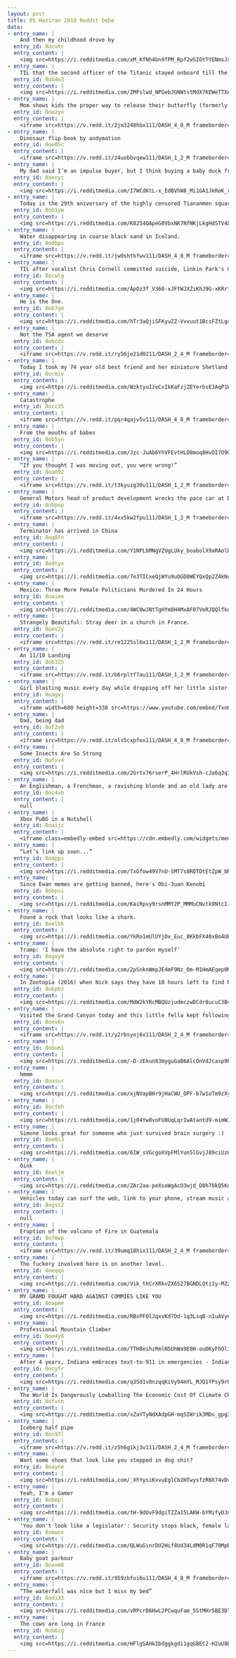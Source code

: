 ```yaml
---
layout: post
title: 05 Haziran 2018 Reddit Debe
data:
- entry_name: |
    And then my childhood drove by
  entry_id: 8ocutc
  entry_content: |
    <img src=https://i.redditmedia.com/xM_KfNh4bn9fPM_Rpf2wSIOtTYENmsJxvgA7su80Sbw.jpg?s=5a9623f9537e7e9b8b9a295d6ee1a253 frameborder=0>
- entry_name: |
    TIL that the second officer of the Titanic stayed onboard till the end and was trapped underwater until a boiler explosion set him free. Later, he volunteered in WW2 and helped evacuate over 120 men from Dunkirk
  entry_id: 8ob4e3
  entry_content: |
    <img src=https://i.redditmedia.com/ZMFslwd_NPGebJGNWtstMdX7KEWeTTXeuXnoZW_wfMo.jpg?s=00abc064c47701fdf84c104e968755c7 frameborder=0>
- entry_name: |
    Mom shows kids the proper way to release their butterfly (formerly their caterpillar)
  entry_id: 8oezyo
  entry_content: |
    <iframe src=https://v.redd.it/2jm3248hbx111/DASH_4_8_M frameborder=0></iframe>
- entry_name: |
    Dinosaur flip-book by andymation
  entry_id: 8oe05c
  entry_content: |
    <iframe src=https://v.redd.it/z4uobbvqew111/DASH_1_2_M frameborder=0></iframe>
- entry_name: |
    My dad said I’m an impulse buyer, but I think buying a baby duck from a tractor store that thinks I’m it’s mom was a great idea.
  entry_id: 8oeryt
  entry_content: |
    <img src=https://i.redditmedia.com/I7WCdKtL-x_EdBVhW8_Mi1GA1JkRoK_rUznevc4G46Y.jpg?s=54a513a8523ab5590550487dfc0473bf frameborder=0>
- entry_name: |
    Today is the 29th aniversary of the highly censored Tiananmen square massacre. Never forget.
  entry_id: 8ob1yw
  entry_content: |
    <img src=https://i.redditmedia.com/K8254QApeG0VbxNK7NfNKjLkgHdSTV4LjvenB20k8FI.jpg?s=818fe40aca0a79d6f9fd959afaeab880 frameborder=0>
- entry_name: |
    Water disappearing in coarse black sand in Iceland.
  entry_id: 8odbpx
  entry_content: |
    <iframe src=https://v.redd.it/jw0shtkfwv111/DASH_4_8_M frameborder=0></iframe>
- entry_name: |
    TIL after vocalist Chris Cornell committed suicide, Linkin Park's Chester Bennington performed Hallelujah at his funeral. 2 months later, following Bennington's death, Cornell's twelve-year-old daughter (who was also Bennington's goddaughter) performed Hallelujah as a tribute to the both of them
  entry_id: 8ocwlg
  entry_content: |
    <img src=https://i.redditmedia.com/ApOz3f_V360-xJFtWJXZiKhJ9G-xKRrfkBIUvihDmS4.jpg?s=3205f5b2f1d2ea3f059ccff67c0f051d frameborder=0>
- entry_name: |
    He is the One.
  entry_id: 8ob7gm
  entry_content: |
    <img src=https://i.redditmedia.com/hTr3aQjiSFKyuZZ-Vvvuut1BcsFZtLgahkqB_Z3MSWs.jpg?s=f2c04f2c01991cebc710ad5d0aa504ae frameborder=0>
- entry_name: |
    Not the TSA agent we deserve
  entry_id: 8obcdx
  entry_content: |
    <iframe src=https://v.redd.it/ry56je21d0211/DASH_2_4_M frameborder=0></iframe>
- entry_name: |
    Today I took my 74 year old best friend and her miniature Shetland pony to their first show and they got first place!
  entry_id: 8ocmiv
  entry_content: |
    <img src=https://i.redditmedia.com/WzktyuIzeCxIkKaFzjZEYerbsE3AqP1WpocyrDAc9Bw.jpg?s=37bdd904c8eaee6dbbab1ecbcd98fc91 frameborder=0>
- entry_name: |
    Catastrophe
  entry_id: 8occ35
  entry_content: |
    <iframe src=https://v.redd.it/pqr4qajv5v111/DASH_4_8_M frameborder=0></iframe>
- entry_name: |
    From the mouths of babes
  entry_id: 8ob5yn
  entry_content: |
    <img src=https://i.redditmedia.com/Jzc-JuAb6YhVFEvtHLO8moq8HvOI7O9GYeOoqP-d2Fs.jpg?s=29a736fa99e77ef129ad226cc98d0487 frameborder=0>
- entry_name: |
    “If you thought I was moving out, you were wrong!”
  entry_id: 8oao92
  entry_content: |
    <iframe src=https://v.redd.it/t3kyuzg30u111/DASH_1_2_M frameborder=0></iframe>
- entry_name: |
    General Motors head of product development wrecks the pace car at Detroit Grand Prix
  entry_id: 8obpop
  entry_content: |
    <iframe src=https://v.redd.it/4xx5kw2fpu111/DASH_1_2_M frameborder=0></iframe>
- entry_name: |
    Terminator has arrived in China
  entry_id: 8og8fn
  entry_content: |
    <img src=https://i.redditmedia.com/Y1NPLbMNgVZUgLUky_boabolX9aRAolbTZI0S21jab4.jpg?s=54d47505623e9e8f21bc5a63e9c149de frameborder=0>
- entry_name: |
  entry_id: 8odtyx
  entry_content: |
    <img src=https://i.redditmedia.com/7e3TICxeQjWYu9uOGD0WEYQxQp2Z4kNcXNwXfC8iFHc.png?s=8ee8ac403fc56931b5fb4148ed6ce2ce frameborder=0>
- entry_name: |
    Mexico: Three More Female Politicians Murdered In 24 Hours
  entry_id: 8oaiee
  entry_content: |
    <img src=https://i.redditmedia.com/4WC0wJNtTgHYm8H4MxAF07VeRJQQlfkoLgFoodNxLgA.jpg?s=442b1fd94364807b447be3cdeb436e59 frameborder=0>
- entry_name: |
    Strangely Beautiful: Stray deer in a church in France.
  entry_id: 8oev2y
  entry_content: |
    <iframe src=https://v.redd.it/re1225sl6x111/DASH_1_2_M frameborder=0></iframe>
- entry_name: |
    An 11/10 Landing
  entry_id: 8ob325
  entry_content: |
    <iframe src=https://v.redd.it/b6rpltf7au111/DASH_1_2_M frameborder=0></iframe>
- entry_name: |
    Girl blasting music every day while dropping off her little sister
  entry_id: 8oagvj
  entry_content: |
    <iframe width=600 height=338 src=https://www.youtube.com/embed/TxnKEhYV9EI?feature=oembed&enablejsapi=1 frameborder=0 allow=autoplay; encrypted-media allowfullscreen></iframe>
- entry_name: |
    Dad, being dad
  entry_id: 8of2v8
  entry_content: |
    <iframe src=https://v.redd.it/ols5cxpfex111/DASH_4_8_M frameborder=0></iframe>
- entry_name: |
    Some Insects Are So Strong
  entry_id: 8ofvv4
  entry_content: |
    <img src=https://i.redditmedia.com/2Grtx76rserP_4HrlRUkVsh-cJa6q3q7vv3hKWxCg7g.png?s=f4391dedfa60bde2089a08506dca93d2 frameborder=0>
- entry_name: |
    An Englishman, a Frenchman, a ravishing blonde and an old lady are sharing a compartment on a train as it winds its way through the Alps.
  entry_id: 8oc4vb
  entry_content: |
    null
- entry_name: |
    Xbox PuBG in a Nutshell
  entry_id: 8oaijz
  entry_content: |
    <iframe class=embedly-embed src=https://cdn.embedly.com/widgets/media.html?src=https%3A%2F%2Fgfycat.com%2Fifr%2FInexperiencedAbandonedCorydorascatfish&url=https%3A%2F%2Fgfycat.com%2Finexperiencedabandonedcorydorascatfish&image=https%3A%2F%2Fthumbs.gfycat.com%2FInexperiencedAbandonedCorydorascatfish-size_restricted.gif&key=522baf40bd3911e08d854040d3dc5c07&type=text%2Fhtml&schema=gfycat width=600 height=338 scrolling=no frameborder=0 allowfullscreen></iframe>
- entry_name: |
    “Let’s link up soon...”
  entry_id: 8odpps
  entry_content: |
    <img src=https://i.redditmedia.com/TxGfow49V7nU-SMT7s8RQTDtEtZpW_bMzn9h9yLdWQg.jpg?s=88aafe12dd8e9022b6dc0ad9299816a4 frameborder=0>
- entry_name: |
    Since Ewan memes are getting banned, here's Obi-Juan Kenobi
  entry_id: 8obpsi
  entry_content: |
    <img src=https://i.redditmedia.com/KaiRpvy9rsnMMY2P_MMMuCNvtk9NtcI-0RqghhUnLsA.jpg?s=e1134ee84235ae2953811fc81818fa94 frameborder=0>
- entry_name: |
    Found a rock that looks like a shark.
  entry_id: 8oelhk
  entry_content: |
    <img src=https://i.redditmedia.com/YkRo1mUlUYjDx_Euc_8KkbFX40xBo4UEV9S0-GeAbmQ.jpg?s=45fc24929c3289b8a752a3f2f55bf3c8 frameborder=0>
- entry_name: |
    Trump: 'I have the absolute right to pardon myself'
  entry_id: 8ogxy9
  entry_content: |
    <img src=https://i.redditmedia.com/2pSnknWmpJE4mF9Nz_Om-M1HmAEqep0N35iyuESDP1c.jpg?s=c03c0e75c8c418076152b0aff4c5ef86 frameborder=0>
- entry_name: |
    In Zootopia (2016) when Nick says they have 10 hours left to find Mr. Otterton, he holds up all 8 of his fingers. Judy notices that it doesn't add up, but shrugs it off.
  entry_id: 8obphz
  entry_content: |
    <img src=https://i.redditmedia.com/MdW2kYRcMBQUzjudmczwDCdr8ucuC3BvQUhZuA6DEbg.gif?fm=jpg&s=f14362bb7efd03489143138bc398552a frameborder=0>
- entry_name: |
    Visited the Grand Canyon today and this little fella kept following me, think he was thirsty!
  entry_id: 8oev6n
  entry_content: |
    <iframe src=https://v.redd.it/y2rbsyoj6x111/DASH_2_4_M frameborder=0></iframe>
- entry_name: |
  entry_id: 8obum1
  entry_content: |
    <img src=https://i.redditmedia.com/-D-zEkun83myguGaB6AlcOnVdJcasp9PvxW5MSsbnR8.jpg?s=b31bd96948f46670a826366d267d92ee frameborder=0>
- entry_name: |
    hmmm
  entry_id: 8oasur
  entry_content: |
    <img src=https://i.redditmedia.com/xjNVapBHr9jHaCWU_OPF-b7w1oTm9zXytBXQez3CzkA.jpg?s=3d4ebf25f270ff509280d4847d7ca7df frameborder=0>
- entry_name: |
  entry_id: 8ocfeh
  entry_content: |
    <img src=https://i.redditmedia.com/1j04Yw8voFU8UqLqrIwAtantd9-mimWJx24x2cVpQtI.jpg?s=38573309ce5abb5cc73c8eede11ca8ea frameborder=0>
- entry_name: |
    Simone looks great for someone who just survived brain surgery :)
  entry_id: 8oe0i3
  entry_content: |
    <img src=https://i.redditmedia.com/6IW_sVGcgoXVpFMlYun5lGvjJ89ciUz6LxY3Gfa-NfA.jpg?s=b0e8645e35162ff942928aa9d2cf1049 frameborder=0>
- entry_name: |
    Oink
  entry_id: 8oetjm
  entry_content: |
    <img src=https://i.redditmedia.com/ZAr2aa-peXsoWgAcO3wjd_D0h7OkQ5KdPB7AAuh8zns.jpg?s=eed81d815e1259f9618f37f92bf1fa4a frameborder=0>
- entry_name: |
    Vehicles today can surf the web, link to your phone, stream music and videos, etc.. but they still can't perform a simple database lookup to tell you what the check engine light is on for.
  entry_id: 8ogss2
  entry_content: |
    null
- entry_name: |
    Eruption of the volcano of Fire in Guatemala
  entry_id: 8of6wp
  entry_content: |
    <iframe src=https://v.redd.it/39umq18hix111/DASH_2_4_M frameborder=0></iframe>
- entry_name: |
    The fuckery involved here is on another level.
  entry_id: 8oeqqo
  entry_content: |
    <img src=https://i.redditmedia.com/Vik_thCrXRkvZX6S27BGNDLQti1y-MZz22hXgqtIy4Y.jpg?s=fdf21595293e974a8303dd2f1a74b77e frameborder=0>
- entry_name: |
    MY GRAMD FOUGHT HARD AGAINST COMMIES LIKE YOU
  entry_id: 8oapme
  entry_content: |
    <img src=https://i.redditmedia.com/RBsPFOlJqxvKd7Dd-1q3LsqB-nIuAVyeKceBRyO3fN8.jpg?s=410b15770c9c01bd5e4316f4c65f26cd frameborder=0>
- entry_name: |
    Professional Mountain Climber
  entry_id: 8oe4y8
  entry_content: |
    <img src=https://i.redditmedia.com/TTH8eihzRmlN5UhWa9E8H-ouDKyFhOliZkE3NcQvQ5E.jpg?s=7351c910430024adda6c48e576323541 frameborder=0>
- entry_name: |
    After 4 years, Indiana embraces text-to-911 in emergencies - Indiana is the only state where 911 operators can initiate texts after receiving a disconnected or dropped 911 call
  entry_id: 8ocyfr
  entry_content: |
    <img src=https://i.redditmedia.com/q35d1v8nzqqKiVy94mYL_MJQ1fPsy9rh7vPwEXTHwMU.jpg?s=adfd999ebba8fc5ead43dfcc60016e86 frameborder=0>
- entry_name: |
    The World Is Dangerously Lowballing The Economic Cost Of Climate Change, Study Finds
  entry_id: 8ofvcn
  entry_content: |
    <img src=https://i.redditmedia.com/xZaYTyNdXAdpGH-mqSIWrik3MDu_gpg3Jnuym2ZNBLk.jpg?s=33cf63ac80cd659edfdc14e21d9d7e31 frameborder=0>
- entry_name: |
    Iceberg half pipe
  entry_id: 8oc97l
  entry_content: |
    <iframe src=https://v.redd.it/z5h6g1kj3v111/DASH_2_4_M frameborder=0></iframe>
- entry_name: |
    Want some shoes that look like you stepped in dog shit?
  entry_id: 8oayne
  entry_content: |
    <img src=https://i.redditmedia.com/_XhYysiKxvuEglCb2HTwysfzRBX74vDvKdChOR-63mI.jpg?s=e54889f86ed1b7b66c69907a3c881ab8 frameborder=0>
- entry_name: |
    Yeah, I'm a Gamer
  entry_id: 8obepl
  entry_content: |
    <img src=https://i.redditmedia.com/tH-9dUvF9dgiTZZa15LAKW-bYMifyDJn-0n-W1uWlhU.jpg?s=7c3347ce82bc3abf7d1482625306dfec frameborder=0>
- entry_name: |
    'You don't look like a legislator': Security stops black, female lawmaker going to work in Ohio
  entry_id: 8obwox
  entry_content: |
    <img src=https://i.redditmedia.com/QLWuGinrDU2Hif8Ud34LdM0R1qF70MpBokzmRFxuRFs.jpg?s=cbaf155f55eb5b33ca83c93e0c23b757 frameborder=0>
- entry_name: |
    Baby goat parkour
  entry_id: 8oaxm8
  entry_content: |
    <iframe src=https://v.redd.it/959zbfui6u111/DASH_4_8_M frameborder=0></iframe>
- entry_name: |
    “The waterfall was nice but I miss my bed”
  entry_id: 8odi33
  entry_content: |
    <img src=https://i.redditmedia.com/vRPcrD6HwL2PCwquFam_5StMHr5BE3DliJSRUuSvY-E.jpg?s=c8fb5b7599091d4b39b0875eeb7d4e62 frameborder=0>
- entry_name: |
    The cows are long in France
  entry_id: 8ob6zg
  entry_content: |
    <img src=https://i.redditmedia.com/HFlgSAHkIbdggkgdi1gqGBEC2-H2uU8BhoPnX5QXleM.jpg?s=80ef513d2c0959f0d2f1c04b8e260349 frameborder=0>
---
```

